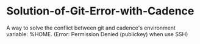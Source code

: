 # Solution-of-Git-Error-with-Cadence
A way to solve the conflict between git and cadence's environment variable: %HOME. (Error: Permission Denied (publickey) when use SSH)

